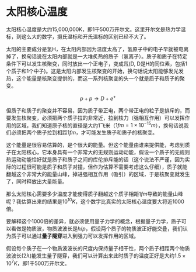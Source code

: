# 太阳核心温度

太阳核心温度是大约15,000,000K，即1千500万开尔文。这里开尔文是热力学温标，到这么大的数字，摄氏温标和开氏温标的区别已经不大了。

太阳的主要成分是氢H，在太阳内部因为温度太高了，氢原子中的电子早就被电离掉了，换句话说在太阳内部就是一大堆炙热的质子（氢离子）。质子和质子在特定条件下可以发生核聚变，同时放出一个正电子，变成氘(D, D是H的同位素，包括1个质子和1个中子)。这是太阳内部发生核聚变的开始，换句话说太阳能够发光发热，这个能量是核聚变提供的，而这一系列核聚变的头一个就是质子和质子的聚变。

$$ p + p \to D + e^+ $$

但质子和质子的聚变并不容易，因为质子带正电，两个带正电的粒子是排斥的，而要发生核聚变，必须把两个质子拉的非常近，拉到核力（强相互作用）可以发挥作用的区域，我们知道原子核的直径是大约1飞米（$1fm = 1 \times 10^{-15} m$），换句话说我们必须把两个质子拉到相距$1fm$，才可能发生质子和质子的核聚变。

这个能量是很容易估算的，是个很大的能量。但这个能量由谁来提供能，考虑到质子在太阳核心，它本身具有一个非常大的无规则运动动能，假设一个质子的无规则热运动动能恰好就是质子和质子之间的库伦排斥能的话（这个说法不严谨，因为实际的过程很可能是质子和质子对撞，但作为估算不需要考虑这么仔细），质子就能翻越这个非常大的能量山峰，掉进强相互作用（吸引）的区域，于是核聚变就发生了，同时释放出大量能量。

那么太阳核心需要多少温度才能使得质子翻越这个质子相距$1fm$导致的能量山峰呢？我估算出来的结果是$10^{10} K$，这个数字比真实的太阳核心温度要大将近1000倍。

要解释这个1000倍的差异，就必须使用量子力学的概念，根据量子力学，质子可以看做是物质波，物质波波长是$h/p$，假设两个质子的物质波正好能交叠，我们认为质子可以通过**量子隧穿**进入到强力可以发挥作用的区域。

假设每个质子在一个物质波波长的尺度内保持量子相干性，两个质子相距两个物质波波长($2 \lambda$)能发生量子隧穿，我们可以计算出来此时质子的温度正好是大约$1.5 \times 10^7 K$，即1千500万开尔文。
